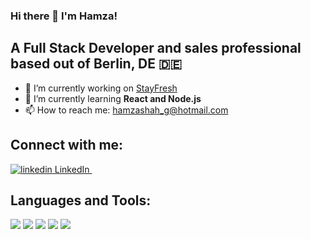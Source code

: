 ### Hi there 👋 I'm Hamza!
## A Full Stack Developer and sales professional based out of Berlin, DE 🇩🇪

- 🔭 I’m currently working on [StayFresh](https://www.stayfresh.lol/users/sign_in)
- 🌱 I’m currently learning **React and Node.js**
- 📫 How to reach me: hamzashah_g@hotmail.com

## Connect with me:
 <a href="https://www.linkedin.com/in/hamzashah/" rel="nofollow noreferrer">
    <img src="https://i.stack.imgur.com/gVE0j.png" alt="linkedin"> LinkedIn
  </a> &nbsp;

## Languages and Tools:
<a href= https://getbootstrap.com/><img src="https://img.shields.io/badge/Bootstrap-563D7C?style=for-the-badge&logo=bootstrap&logoColor=white"/></a> <a href= https://www.w3.org/TR/CSS/#css><img src="https://img.shields.io/badge/CSS3-1572B6?style=for-the-badge&logo=css3&logoColor=white"/></a> <a href= https://www.ruby-lang.org/en/><img src="https://img.shields.io/badge/Ruby-CC342D?style=for-the-badge&logo=ruby&logoColor=white"/></a> <a href= https://git-scm.com/><img src="https://img.shields.io/badge/GIT-E44C30?style=for-the-badge&logo=git&logoColor=white"/></a> <a href= https://html.spec.whatwg.org/><img src="https://img.shields.io/badge/HTML5-E34F26?style=for-the-badge&logo=html5&logoColor=white"/></a>
